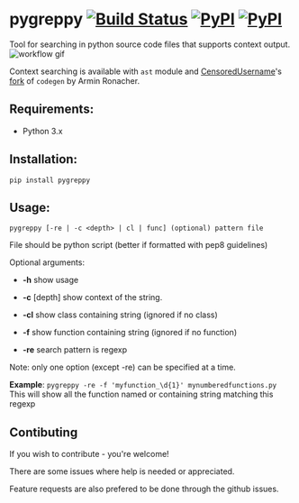 # pygreppy [![Build Status](https://travis-ci.org/skvoter/pygreppy.svg?branch=master)](https://travis-ci.org/skvoter/pygreppy) [![PyPI](https://img.shields.io/pypi/v/pygreppy.svg)](https://pypi.python.org/pypi/pygreppy) [![PyPI](https://img.shields.io/pypi/status/pygreppy.svg)](https://pypi.python.org/pypi/pygreppy/)
Tool for searching in python source code files that supports context output.
![workflow gif](https://i.imgur.com/xmurVnR.gif)

Context searching is available with `ast` module and [CensoredUsername](https://github.com/CensoredUsername/)'s [fork](https://github.com/CensoredUsername/codegen) of `codegen` by Armin Ronacher.

## Requirements:
- Python 3.x

## Installation:
`pip install pygreppy`

## Usage:
`pygreppy [-re | -c <depth> | cl | func] (optional) pattern file`

File should be python script (better if formatted with pep8 guidelines)

Optional arguments:

 * **-h**          show usage
 * **-c** [depth]  show context of the string.

 * **-cl**         show class containing string (ignored if no class)

 * **-f**          show function containing string (ignored if no function)

 * **-re**         search pattern is regexp

Note: only one option (except -re) can be specified at a time.

**Example**: `pygreppy -re -f 'myfunction_\d{1}' mynumberedfunctions.py`
This will show all the function named or containing string matching this regexp

## Contibuting
If you wish to contribute - you're welcome!

There are some issues where help is needed or appreciated.

Feature requests are also prefered to be done through the github issues.

